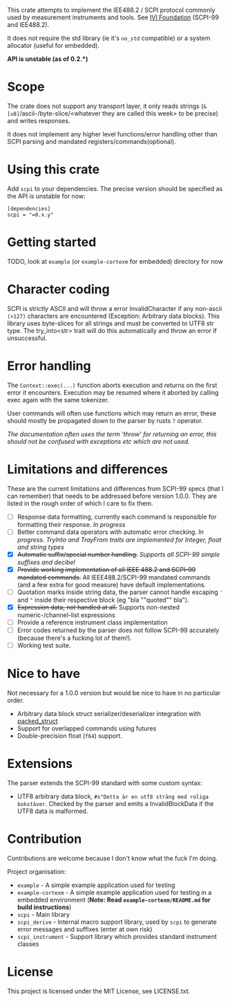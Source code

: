 This crate attempts to implement the IEE488.2 / SCPI protocol commonly used by measurement instruments and tools.
See [IVI Foundation](http://www.ivifoundation.org/specifications/default.aspx) (SCPI-99 and IEE488.2).

It does not require the std library (ie it's `no_std` compatible) or a system allocator (useful for embedded).

**API is unstable (as of 0.2.\*)**

# Scope
The crate does not support any transport layer, it only reads strings (`&[u8]`/ascii-/byte-slice/\<whatever they are called this week> to be precise) and writes responses.

It does not implement any higher level functions/error handling other than SCPI parsing and mandated registers/commands(optional).



# Using this crate
Add `scpi` to your dependencies. The precise version should be specified as the API is unstable for now:
```
[dependencies]
scpi = "=0.x.y"
```

# Getting started
TODO, look at `example` (or `example-cortexm` for embedded) directory for now

# Character coding
SCPI is strictly ASCII and will throw a error InvalidCharacter if any non-ascii `(>127)` characters are encountered (Exception: Arbitrary data blocks).
This library uses byte-slices for all strings and must be converted to UTF8 str type. The try_into\<str\> trait will do this automatically and throw an error if unsuccessful. 

# Error handling
The `Context::exec(...)` function aborts execution and returns on the first error it encounters. 
Execution may be resumed where it aborted by calling exec again with the same tokenizer.

User commands will often use functions which may return an error, these should mostly be propagated down to the parser by rusts `?` operator.

_The documentation often uses the term 'throw' for returning an error, this should not be confused with exceptions etc which are not used._

# Limitations and differences
These are the current limitations and differences from SCPI-99 specs (that I can remember) that needs to be addressed before version 1.0.0.
They are listed in the rough order of which I care to fix them.

 *[ ] Response data formatting, currently each command is responsible for formatting their response. _In progress_
 *[ ] Better command data operators with automatic error checking. _In progress. TryInto and TrayFrom traits are implemented for Integer, float and string types_
 *[x] ~~Automatic suffix/special number handling.~~ _Supports all SCPI-99 simple suffixes and decibel_
 *[x] ~~Provide working implementation of all IEEE 488.2 and SCPI-99 mandated commands.~~ All IEEE488.2/SCPI-99 mandated commands (and a few extra for good measure) have default implementations.
 *[ ] Quotation marks inside string data, the parser cannot handle escaping `'` and `"` inside their respective block (eg "bla ""quoted"" bla").
 *[x] ~~Expression data, not handled at all.~~ Supports non-nested numeric-/channel-list expressions
 *[ ] Provide a reference instrument class implementation
 *[ ] Error codes returned by the parser does not follow SCPI-99 accurately (because there's a fucking lot of them!).
 *[ ] Working test suite.
 
# Nice to have
Not necessary for a 1.0.0 version but would be nice to have in no particular order.

 * Arbitrary data block struct serializer/deserializer integration with [packed_struct](https://docs.rs/packed_struct/0.3.0/packed_struct/)
 * Support for overlapped commands using futures
 * Double-precision float (`f64`) support.

# Extensions
The parser extends the SCPI-99 standard with some custom syntax:

 * UTF8 arbitrary data block, `#s"Detta är en utf8 sträng med roliga bokstäver`. Checked by the parser and emits a InvalidBlockData if the UTF8 data is malformed. 
 

# Contribution
Contributions are welcome because I don't know what the fuck I'm doing.

Project organisation:

 * `example` - A simple example application used for testing
 * `example-cortexm` - A simple example application used for testing in a embedded environment (**Note: Read `example-cortexm/README.md` for build instructions**)
 * `scpi` - Main library
 * `scpi_derive` - Internal macro support library, used by `scpi` to generate error messages and suffixes (enter at own risk)
 * `scpi_instrument` - Support library which provides standard instrument classes
 
 # License
 This project is licensed under the MIT License, see LICENSE.txt.